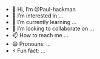 - 👋 Hi, I’m @Paul-hackman
- 👀 I’m interested in ...
- 🌱 I’m currently learning ...
- 💞️ I’m looking to collaborate on ...
- 📫 How to reach me ...
- 😄 Pronouns: ...
- ⚡ Fun fact: ...

<!---
Paul-hackman/Paul-hackman is a ✨ special ✨ repository because its `README.md` (this file) appears on your GitHub profile.
You can click the Preview link to take a look at your changes.
--->
